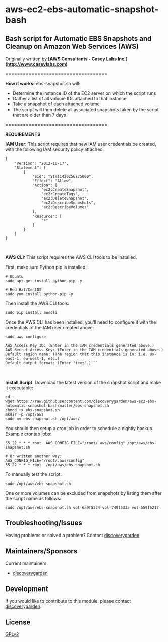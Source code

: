 aws-ec2-ebs-automatic-snapshot-bash
===================================

## Bash script for Automatic EBS Snapshots and Cleanup on Amazon Web Services (AWS)

Originally written by  **[AWS Consultants - Casey Labs Inc.] (http://www.caseylabs.com)**

===================================

**How it works:**
ebs-snapshot.sh will:
- Determine the instance ID of the EC2 server on which the script runs
- Gather a list of all volume IDs attached to that instance
- Take a snapshot of each attached volume
- The script will then delete all associated snapshots taken by the script that are older than 7 days

===================================

**REQUIREMENTS**

**IAM User:** This script requires that new IAM user credentials be created, with the following IAM security policy attached:

```
{
    "Version": "2012-10-17",
    "Statement": [
        {
            "Sid": "Stmt1426256275000",
            "Effect": "Allow",
            "Action": [
                "ec2:CreateSnapshot",
                "ec2:CreateTags",
                "ec2:DeleteSnapshot",
                "ec2:DescribeSnapshots",
                "ec2:DescribeVolumes"
            ],
            "Resource": [
                "*"
            ]
        }
    ]
}
```
<br />

**AWS CLI:** This script requires the AWS CLI tools to be installed.

First, make sure Python pip is installed:
```
# Ubuntu
sudo apt-get install python-pip -y

# Red Hat/CentOS
sudo yum install python-pip -y
```
Then install the AWS CLI tools: 
```
sudo pip install awscli
```
Once the AWS CLI has been installed, you'll need to configure it with the credentials of the IAM user created above:

```
sudo aws configure

AWS Access Key ID: (Enter in the IAM credentials generated above.)
AWS Secret Access Key: (Enter in the IAM credentials generated above.)
Default region name: (The region that this instance is in: i.e. us-east-1, eu-west-1, etc.)
Default output format: (Enter "text".)```
```
<br />

**Install Script**: Download the latest version of the snapshot script and make it executable:
```
cd ~
wget https://raw.githubusercontent.com/discoverygarden/aws-ec2-ebs-automatic-snapshot-bash/master/ebs-snapshot.sh
chmod +x ebs-snapshot.sh
mkdir -p /opt/aws
sudo mv ebs-snapshot.sh /opt/aws/
```

You should then setup a cron job in order to schedule a nightly backup. Example crontab jobs:
```
55 22 * * * root  AWS_CONFIG_FILE="/root/.aws/config" /opt/aws/ebs-snapshot.sh

# Or written another way:
AWS_CONFIG_FILE="/root/.aws/config" 
55 22 * * * root  /opt/aws/ebs-snapshot.sh
```

To manually test the script:
```
sudo /opt/aws/ebs-snapshot.sh
```

One or more volumes can be excluded from snapshots by listing them after the script name as follows:
```
sudo /opt/aws/ebs-snapshot.sh vol-6a9f5324 vol-749f533a vol-559f5217
```
## Troubleshooting/Issues

Having problems or solved a problem? Contact
[discoverygarden](http://support.discoverygarden.ca).

## Maintainers/Sponsors

Current maintainers:

* [discoverygarden](http://www.discoverygarden.ca)

## Development

If you would like to contribute to this module, please contact
[discoverygarden](http://support.discoverygarden.ca).

## License

[GPLv2](http://www.gnu.org/licenses/gpl-2.0.txt)
